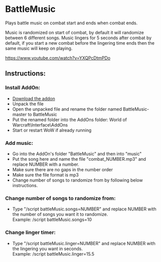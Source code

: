 # BattleMusic
Plays battle music on combat start and ends when combat ends.

Music is randomized on start of combat, by default it will randomize between 6 different songs.
Music lingers for 5 seconds after combat by default, if you start a new combat before the lingering time ends then the same music will keep on playing.

https://www.youtube.com/watch?v=YXQPcDtmPDo

## Instructions:

### Install AddOn:
- [Download the addon](https://github.com/Fiurs-Hearth/BattleMusic/archive/refs/heads/main.zip)
- Unpack the file
- Open the unpacked file and rename the folder named BattleMusic-master to BattleMusic
- Put the renamed folder into the AddOns folder: World of Warcraft\Interface\AddOns
- Start or restart WoW if already running

### Add music:
- Go into the AddOn's folder "BattleMusic" and then into "music"
- Put the song here and name the file "combat_NUMBER.mp3" and replace NUMBER with a number.
- Make sure there are no gaps in the number order
- Make sure the file format is mp3
- Change number of songs to randomize from by following below instructions.

### Change number of songs to randomize from:
- Type "/script battleMusic.songs=NUMBER" and replace NUMBER with the number of songs you want it to randomize.  
Example: /script battleMusic.songs=10

### Change linger timer:
- Type "/script battleMusic.linger=NUMBER" and replace NUMBER with the lingering you want in seconds.  
Example: /script battleMusic.linger=15.5
